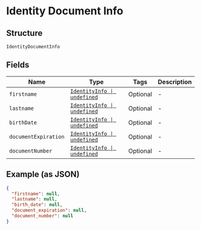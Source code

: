 
# Identity Document Info

## Structure

`IdentityDocumentInfo`

## Fields

| Name | Type | Tags | Description |
|  --- | --- | --- | --- |
| `firstname` | [`IdentityInfo \| undefined`](../../doc/models/identity-info.md) | Optional | - |
| `lastname` | [`IdentityInfo \| undefined`](../../doc/models/identity-info.md) | Optional | - |
| `birthDate` | [`IdentityInfo \| undefined`](../../doc/models/identity-info.md) | Optional | - |
| `documentExpiration` | [`IdentityInfo \| undefined`](../../doc/models/identity-info.md) | Optional | - |
| `documentNumber` | [`IdentityInfo \| undefined`](../../doc/models/identity-info.md) | Optional | - |

## Example (as JSON)

```json
{
  "firstname": null,
  "lastname": null,
  "birth_date": null,
  "document_expiration": null,
  "document_number": null
}
```

